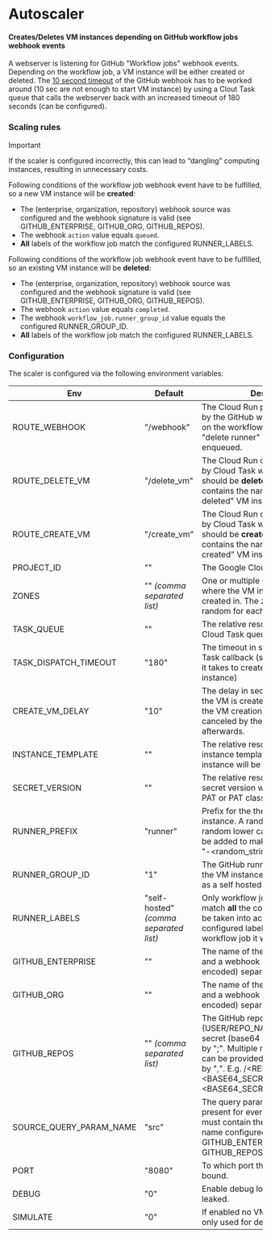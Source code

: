 # Autoscaler

#### Creates/Deletes VM instances depending on GitHub workflow jobs webhook events

A webserver is listening for GitHub "Workflow jobs" webhook events. Depending on the workflow job, a VM instance will be either created or deleted. The [10 second timeout](https://docs.github.com/en/webhooks/using-webhooks/best-practices-for-using-webhooks#respond-within-10-seconds) of the GitHub webhook has to be worked around (10 sec are not enough to start VM instance) by using a Clout Task queue that calls the webserver back with an increased timeout of 180 seconds (can be configured).

### Scaling rules

> [!IMPORTANT]
> If the scaler is configured incorrectly, this can lead to “dangling” computing instances, resulting in unnecessary costs.

Following conditions of the workflow job webhook event have to be fulfilled, so a new VM instance will be **created**:

* The (enterprise, organization, repository) webhook source was configured and the webhook signature is valid (see GITHUB_ENTERPRISE, GITHUB_ORG, GITHUB_REPOS).
* The webhook `action` value equals `queued`.
* **All** labels of the workflow job match the configured RUNNER_LABELS.

Following conditions of the workflow job webhook event have to be fulfilled, so an existing VM instance will be **deleted**:

* The (enterprise, organization, repository) webhook source was configured and the webhook signature is valid (see GITHUB_ENTERPRISE, GITHUB_ORG, GITHUB_REPOS).
* The webhook `action` value equals `completed`.
* The webhook `workflow_job.runner_group_id` value equals the configured RUNNER_GROUP_ID.
* **All** labels of the workflow job match the configured RUNNER_LABELS.

### Configuration

The scaler is configured via the following environment variables:

| Env                     | Default                                | Description                                                                                                                                                                                                                                         |
| ----------------------- | -------------------------------------- | --------------------------------------------------------------------------------------------------------------------------------------------------------------------------------------------------------------------------------------------------- |
| ROUTE_WEBHOOK           | "/webhook"                             | The Cloud Run path that is invoked by the GitHub webhook. Depending on the workflow job, a Cloud Task "delete runner" or "create runner" is enqueued.                                                                                               |
| ROUTE_DELETE_VM         | "/delete_vm"                           | The Cloud Run callback path invoked by Cloud Task when a VM instance should be **deleted**. The payload contains the name of the "to be deleted" VM instance.                                                                                       |
| ROUTE_CREATE_VM         | "/create_vm"                           | The Cloud Run callback path invoked by Cloud Task when a VM instance should be **created**. The payload contains the name of the "to be created" VM instance.                                                                                       |
| PROJECT_ID              | ""                                     | The Google Cloud Project Id.                                                                                                                                                                                                                        |
| ZONES                   | "" *(comma separated list)*            | One or multiple Google Cloud zones where the VM instances will be created in. The zone is selected at random for each instance.                                                                                                                     |
| TASK_QUEUE              | ""                                     | The relative resource name of the Cloud Task queue.                                                                                                                                                                                                 |
| TASK_DISPATCH_TIMEOUT   | "180"                                  | The timeout in seconds for the Cloud Task callback (should be longer than it takes to create/delete a VM instance)                                                                                                                                  |
| CREATE_VM_DELAY         | "10"                                   | The delay in seconds to wait before the VM is created. Useful for skipping the VM creation if the workflow job is canceled by the user shortly afterwards.                                                                                          |
| INSTANCE_TEMPLATE       | ""                                     | The relative resource name of the instance template from which the VM instance will be created.                                                                                                                                                     |
| SECRET_VERSION          | ""                                     | The relative resource name of the secret version which contains the PAT or PAT classic.                                                                                                                                                             |
| RUNNER_PREFIX           | "runner"                               | Prefix for the the name of a new VM instance. A random string (10 random lower case characters) will be added to make the name unique: "<prefix>-<random_string>".                                                                                  |
| RUNNER_GROUP_ID         | "1"                                    | The GitHub runner group ID where the VM instance is expected to join as a self hosted runner.                                                                                                                                                       |
| RUNNER_LABELS           | "self-hosted" *(comma separated list)* | Only workflow jobs whose labels match **all** the configured labels will be taken into account. If only one configured label is **not** found in the workflow job it will be ignored.                                                               |
| GITHUB_ENTERPRISE       | ""                                     | The name of the GitHub Enterprise and a webhook secret (base64 encoded) separated by ";".                                                                                                                                                           |
| GITHUB_ORG              | ""                                     | The name of the GitHub Organization and a webhook secret (base64 encoded) separated by ";".                                                                                                                                                         |
| GITHUB_REPOS            | "" *(comma separated list)*            | The GitHub repo path (USER/REPO_NAME) and a webhook secret (base64 encoded) separated by ";". Multiple repo path;secret pairs can be provided by separating them by ",". E.g. <USER>/<REPO_NAME>;<BASE64_SECRET>,<USER>/<REPO_NAME>;<BASE64_SECRET> |
| SOURCE_QUERY_PARAM_NAME | "src"                                  | The query param name that has to be present for every webhook call and must contain the webhook source name configured with GITHUB_ENTERPRISE, GITHUB_ORG, GITHUB_REPOS.                                                                            |
| PORT                    | "8080"                                 | To which port the webserver is bound.                                                                                                                                                                                                               |
| DEBUG                   | "0"                                    | Enable debug logs. Secrets may be leaked.                                                                                                                                                                                                           |
| SIMULATE                | "0"                                    | If enabled no VMs will be created - only used for development.                                                                                                                                                                                      |
